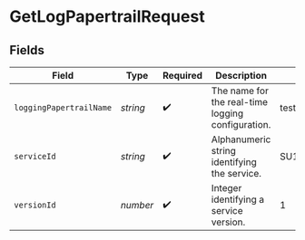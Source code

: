 # GetLogPapertrailRequest


## Fields

| Field                                             | Type                                              | Required                                          | Description                                       | Example                                           |
| ------------------------------------------------- | ------------------------------------------------- | ------------------------------------------------- | ------------------------------------------------- | ------------------------------------------------- |
| `loggingPapertrailName`                           | *string*                                          | :heavy_check_mark:                                | The name for the real-time logging configuration. | test-log-endpoint                                 |
| `serviceId`                                       | *string*                                          | :heavy_check_mark:                                | Alphanumeric string identifying the service.      | SU1Z0isxPaozGVKXdv0eY                             |
| `versionId`                                       | *number*                                          | :heavy_check_mark:                                | Integer identifying a service version.            | 1                                                 |